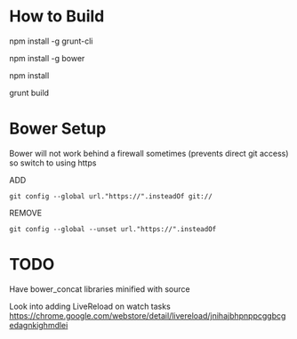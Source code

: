 How to Build
============
npm install -g grunt-cli

npm install -g bower

npm install

grunt build


Bower Setup
===========
Bower will not work behind a firewall sometimes (prevents direct git access) so switch to using https

ADD 

    git config --global url."https://".insteadOf git://

REMOVE 

    git config --global --unset url."https://".insteadOf


TODO
====
Have bower_concat libraries minified with source

Look into adding LiveReload on watch tasks https://chrome.google.com/webstore/detail/livereload/jnihajbhpnppcggbcgedagnkighmdlei